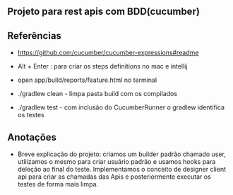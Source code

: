 ## Projeto para rest apis com BDD(cucumber)


## Referências
- https://github.com/cucumber/cucumber-expressions#readme


- Alt + Enter : para criar os steps definitions no mac e intellij
- open app/build/reports/feature.html   no terminal
- ./gradlew clean -  limpa pasta build com os compilados
- ./gradlew test - com inclusão do CucumberRunner o gradlew identifica os testes

## Anotações
 - Breve explicação do projeto: criamos um builder padrão chamado user, utilizamos o mesmo para criar usuário padrão e usamos hooks para deleção ao final do teste. Implementamos o conceito de designer client api para criar as chamadas das Apis e posteriormente executar os testes de forma mais limpa.